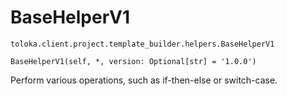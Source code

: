 # BaseHelperV1
`toloka.client.project.template_builder.helpers.BaseHelperV1`

```
BaseHelperV1(self, *, version: Optional[str] = '1.0.0')
```

Perform various operations, such as if-then-else or switch-case.

